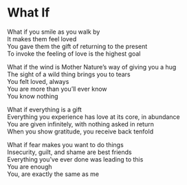 # What If

What if you smile as you walk by  
It makes them feel loved  
You gave them the gift of returning to the present  
To invoke the feeling of love is the highest goal  

What if the wind is Mother Nature’s way of giving you a hug  
The sight of a wild thing brings you to tears  
You felt loved, always  
You are more than you’ll ever know  
You know nothing  

What if everything is a gift  
Everything you experience has love at its core, in abundance  
You are given infinitely, with nothing asked in return  
When you show gratitude, you receive back tenfold  

What if fear makes you want to do things  
Insecurity, guilt, and shame are best friends  
Everything you’ve ever done was leading to this  
You are enough  
You, are exactly the same as me  
